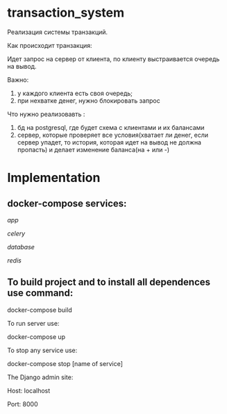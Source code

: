 # transaction_system

Реализация системы транзакций.

Как происходит транзакция:

Идет запрос на сервер от клиента, по клиенту выстраивается очередь на вывод.

Важно:

1) у каждого клиента есть своя очередь; 
2) при нехватке денег, нужно блокировать запрос

Что нужно реализовавть : 
1) бд на postgresql, где будет схема с клиентами и их балансами
2) сервер, которые проверяет все условия(хватает ли денег, если сервер упадет, то история, которая идет на вывод не должна пропасть) и делает изменение баланса(на + или -)

# Implementation

## docker-compose services:

*app*

*celery*

*database*

*redis*


## To build project and to install all dependences use command:

docker-compose build

To run server use:

docker-compose up

To stop any service use:

docker-compose stop [name of service]

The Django admin site:

Host: localhost

Port: 8000

